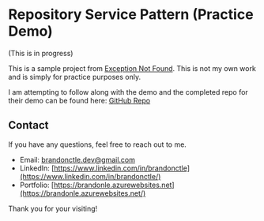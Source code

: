 # Repository Service Pattern (Practice Demo)

(This is in progress)

This is a sample project from [Exception Not Found](https://exceptionnotfound.net/the-repository-service-pattern-with-dependency-injection-and-asp-net-core/). This is not my own work and is simply for practice purposes only.

I am attempting to follow along with the demo and the completed repo for their demo can be found here: [GitHub Repo](https://github.com/exceptionnotfound/RespositoryServicePatternDemo/tree/master)

## Contact

If you have any questions, feel free to reach out to me.

- Email: [brandonctle.dev@gmail.com](mailto:brandonctle.dev@gmail.com)
- LinkedIn: [https://www.linkedin.com/in/brandonctle](https://www.linkedin.com/in/brandonctle/)
- Portfolio: [https://brandonle.azurewebsites.net](https://brandonle.azurewebsites.net/)

Thank you for your visiting!
